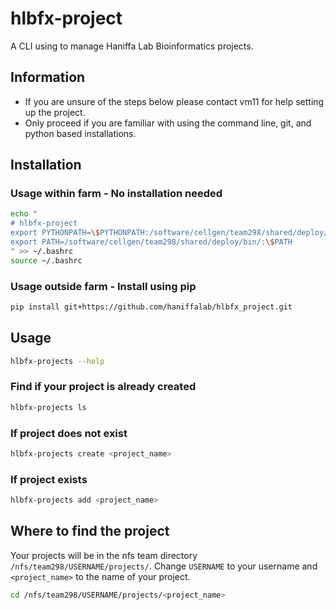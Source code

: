 # hlbfx-project 
A CLI using to manage Haniffa Lab Bioinformatics projects.

## Information
* If you are unsure of the steps below please contact vm11 for help setting up the project.
* Only proceed if you are familiar with using the command line, git, and python based installations. 

## Installation
### Usage within farm - No installation needed
```bash
echo "
# hlbfx-project
export PYTHONPATH=\$PYTHONPATH:/software/cellgen/team298/shared/deploy/:/software/cellgen/team298/shared/deploy/lib/python3.12/site-packages/
export PATH=/software/cellgen/team298/shared/deploy/bin/:\$PATH
" >> ~/.bashrc
source ~/.bashrc
```
### Usage outside farm - Install using pip
```bash
pip install git+https://github.com/haniffalab/hlbfx_project.git
```

## Usage

```bash
hlbfx-projects --help
```
### Find if your project is already created
```bash
hlbfx-projects ls
```
### If project does not exist
```bash
hlbfx-projects create <project_name> 
```
### If project exists
```bash
hlbfx-projects add <project_name>
```

## Where to find the project
Your projects will be in the nfs team directory `/nfs/team298/USERNAME/projects/`. Change `USERNAME` to your username and `<project_name>` to the name of your project.
```bash
cd /nfs/team298/USERNAME/projects/<project_name>
```
